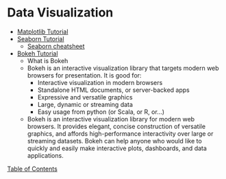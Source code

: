 # Data Visualization

- [Matplotlib Tutorial](https://github.com/rougier/matplotlib-tutorial)
- [Seaborn Tutorial](https://seaborn.pydata.org/tutorial.html)
  - [Seaborn cheatsheet](https://s3.amazonaws.com/assets.datacamp.com/blog_assets/Python_Seaborn_Cheat_Sheet.pdf)
- [Bokeh Tutorial](https://hub.gke2.mybinder.org/user/bokeh-bokeh-notebooks-mnh2mjac/notebooks/tutorial/00%20-%20Introduction%20and%20Setup.ipynb)
  - What is Bokeh
  - Bokeh is an interactive visualization library that targets modern web browsers for presentation. It is good for:
    - Interactive visualization in modern browsers
    - Standalone HTML documents, or server-backed apps
    - Expressive and versatile graphics
    - Large, dynamic or streaming data
    - Easy usage from python (or Scala, or R, or...)
  - Bokeh is an interactive visualization library for modern web browsers. It provides elegant, concise construction of versatile graphics, and affords high-performance interactivity over large or streaming datasets. Bokeh can help anyone who would like to quickly and easily make interactive plots, dashboards, and data applications.

[Table of Contents](../README.md)
